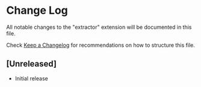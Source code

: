 # Change Log
All notable changes to the "extractor" extension will be documented in this file.

Check [Keep a Changelog](http://keepachangelog.com/) for recommendations on how to structure this file.

## [Unreleased]
- Initial release